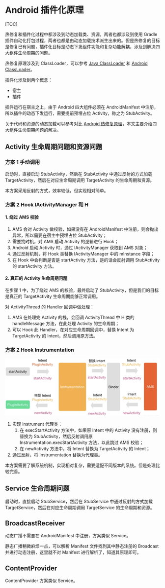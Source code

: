 # Android 插件化原理

[TOC]

热修复和插件化过程中都涉及到动态加载类、资源，两者也都涉及到使用 Gradle 插件自动化打包过程，两者也都是由动态加载技术派生出来的。但是热修复的目标是修复已有问题，插件化目标是动态下发组件功能和复杂功能解耦，涉及到解决四大组件生命周期的问题。

热修复原理涉及到 ClassLoader，可以参考 [Java ClassLoader](../编程语言/Java/Java%20ClassLoader.md) 和 [Android ClassLoader](./Android%20ClassLoader.md)。

插件化涉及到两个概念：
- 宿主
- 插件

插件运行在宿主之上，由于 Android 四大组件必须在 AndroidManifest 中注册，所以插件的动态下发运行，需要提前预埋占位 Activity，称之为 StubActivity。

关于代码和资源的动态加载可以参考对比 [Android 热修复原理](./Android%20热修复原理.md)，本文主要介绍四大组件生命周期问题的解决。

## Activity 生命周期问题和资源问题

### 方案 1 手动调用

启动时，直接启动 StubActivity，然后在 StubActivity 中通过反射的方式加载 TargetActivity，然后在对应生命周期调用 TargetActivity 的生命周期和资源。

本方案采用反射的方式，效率较低，但实现相对简单。

### 方案 2 Hook IActivityManager 和 H

#### 1. 绕过 AMS 校验

1. AMS 会对 Activity 做校验，如果没有在 AndroidManifest 中注册，则会抛出异常，所以需要在宿主中预埋占位 StubActivity；
2. 需要找时机，对 AMS 启动 Activity 的逻辑进行 Hook；
3. Android 启动 Activity 时，通过 IActivityManager 获取到 AMS 对象；
4. 通过反射机制，将 Hook 类替换 IActivityManager 中的 mInstance 字段；
5. 在 Hook 中会判断是否是 startActivity 方法，是的话会反射调用 StubActivity 的 startActivity 方法。

#### 2. 真正的 Activity 生命周期问题

在步骤 1 中，为了绕过 AMS 的校验，最终启动了 StubActivity，但是我们的目标是真正的 TargetActivity 生命周期能够正常调用。

对 ActivityThread 的 Handler 回调中做处理：
1. AMS 在处理完 Activity 的栈，会回调 ActivityThread 中 H 类的 handleMessage 方法，在此处理 Activity 的生命周期；
2. 可以 Hook 此 Handler，在对应生命周期回调中，替换 Intent 为 TargetActivity 的 Intent，然后调用原方法。

### 方案 2 Hook Instrumentation

![](images/Activity%20Hook.png)

1. 实现 Instrument 代理类：
   1. 在 execStartActivity 方法中，如果原 Intent 中的 Activity 没有注册，则替换为 StubActivity，然后反射调用原 Instrumentation.execStartActivity 方法，以此跳过 AMS 校验；
   2. 在 newActivity 方法中，将 Intent 替换为 TargetActivity 的 Intent；
2. 通过反射，将 Instrumentation 替换为代理类。

本方案需要了解系统机制，实现相对复杂，需要适配不同版本的系统。但是处理比较完善。

##  Service 生命周期问题

启动时，直接启动 StubService，然后在 StubService 中通过反射的方式加载 TargetService，然后在对应生命周期调用 TargetService 的生命周期和资源。

## BroadcastReceiver

动态广播不需要在 AndroidManifest 中注册，方案类似 Service。

静态广播稍微麻烦一点，可以解析 Manifest 文件找到其中静态注册的 Broadcast 并进行动态注册，这里就不对 Manifest 进行解析了，知道其原理即可。

## ContentProvider

ContentProvider 方案类似 Service。